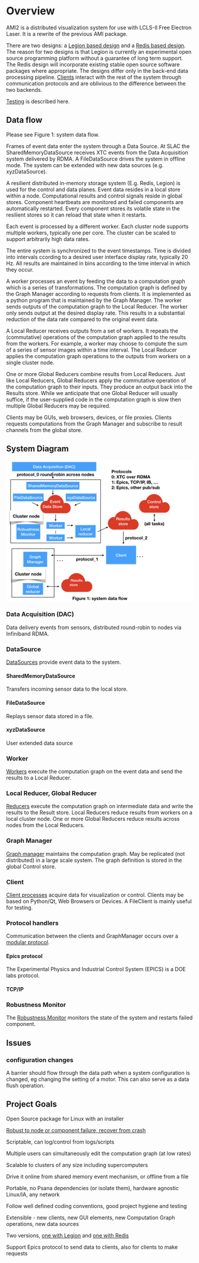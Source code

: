 # Overview

AMI2 is a distributed visualization system for use with LCLS-II Free Electron Laser.
It is a rewrite of the previous AMI package.

There are two designs:
a [Legion based design](legion_design.md)
and a [Redis based design](redis_design.md).
The reason for two designs is that Legion is currently an experimental open source programming platform without
a guarantee of long term support.
The Redis design will incorporate existing stable open source software packages where appropriate.
The designs differ only in the back-end data processing pipeline.
[Clients](client.md) interact with the rest of the system through communication protocols and
are oblivious to the difference between the two backends.

[Testing](testing.md) is described here.

## Data flow
Please see Figure 1: system data flow.

Frames of event data enter the system through a Data Source.
At SLAC the SharedMemoryDataSource receives XTC events from the Data Acquisition system delivered by RDMA.
A FileDataSource drives the system in offline mode.
The system can be extended with new data sources (e.g. xyzDataSource).

A resilient distributed in-memory storage system (E.g. Redis, Legion) is used for the control and data planes.
Event data resides in a local store within a node.
Computational results and control signals reside in global stores.
Component heartbeats are monitored and failed components are automatically restarted.
Every component stores its volatile state in the resilient stores so it can reload that state when it restarts.

Each event is processed by a different worker.
Each cluster node supports multiple workers, typically one per core.
The cluster can be scaled to support arbitrarily high data rates.

The entire system is synchronized to the event timestamps.
Time is divided into intervals ccording to a desired user interface display rate, typically 20 Hz.
All results are maintained in bins according to the time interval in which they occur.


A worker processes an event by feeding the data to a computation graph which is a series of transformations.
The computation graph is defined by the Graph Manager according to requests from clients.
It is implemented as a python program that is maintained by the Graph Manager.
The worker sends outputs of the computation graph to the Local Reducer.
The worker only sends output at the desired display rate.
This results in a substantial reduction of the data rate compared to the original event data.

A Local Reducer receives outputs from a set of workers.
It repeats the (commutative) operations of the computation graph applied to the 
results from the workers.
For example, a worker may choose to compute the sum of a series of sensor images within a time interval.
The Local Reducer applies the computation graph operations to the outputs from workers on a single cluster node.

One or more Global Reducers combine results from Local Reducers.
Just like Local Reducers, Global Reducers apply the commutative operation of the computation graph to their inputs.
They produce an output back into the Results store.
While we anticipate that one Global Reducer will usually suffice, if the user-supplied code in the computation graph is slow then multiple Global Reducers may be required.

Clients may be GUIs, web browsers, devices, or file proxies.
Clients requests computations from the Graph Manager and subscribe to result channels from the global store.





## System Diagram

<img src="images/AMI2_system_diagram/AMI2_system_diagram.001.jpeg" width=800>

### Data Acquisition (DAC)
Data delivery events from sensors, distributed round-robin to nodes via Infiniband RDMA.

### DataSource
[DataSources](data_source.md) provide event data to the system.
#### SharedMemoryDataSource
Transfers incoming sensor data to the local store.
#### FileDataSource
Replays sensor data stored in a file.
#### xyzDataSource
User extended data source

### Worker
[Workers](worker.md) execute the computation graph on the event data and send the results to a Local Reducer.


### Local Reducer, Global Reducer
[Reducers](reducer.md) execute the computation graph on intermediate data and write the results to the Result store.
Local Reducers reduce results from workers on a local cluster node.
One or more Global Reducers reduce results across nodes from the Local Reducers.


### Graph Manager
[Graph manager](graph_manager.md) maintains the computation graph.
May be replicated (not distributed) in a large scale system.
The graph definition is stored in the global Control store.

### Client
[Client processes](client.md) acquire data for visualization or control.
Clients may be based on Python/Qt, Web Browsers or Devices.
A FileClient is mainly useful for testing.


### Protocol handlers
Communication between the clients and GraphManager occurs over a [modular protocol](protocol.md).
#### Epics protocol
The Experimental Physics and Industrial Control System (EPICS) is a DOE labs protocol.
#### TCP/IP

### Robustness Monitor
The [Robustness Monitor](robust.md) monitors the state of the system and restarts failed component.


## Issues

### configuration changes
A barrier should flow through the data path when a system configuration is changed, eg changing the setting of a motor.
This can also serve as a data flush operation.


## Project Goals

Open Source package for Linux with an installer

[Robust to node or component failure, recover from crash](robust.md)

Scriptable, can log/control from logs/scripts

Multiple users can simultaneously edit the computation graph (at low rates)

Scalable to clusters of any size including supercomputers

Drive it online from shared memory event mechanism, or offline from a file

Portable, no Psana dependencies (or isolate them), hardware agnostic Linux/IA, any network

Follow well defined coding conventions, good project hygiene and testing

Extensible - new clients, new GUI elements, new Computation Graph operations, new data sources

Two versions, [one with Legion](legion_design.md) and [one with Redis](redis_design.md)

Support Epics protocol to send data to clients, also for clients to make requests


